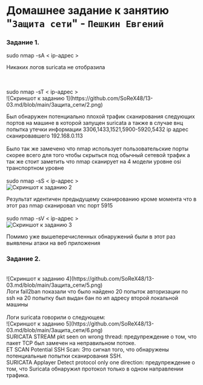 # Домашнее задание к занятию "`Защита сети`" - `Пешкин Евгений`

### Задание 1.
sudo nmap -sA < ip-адрес >

Никаких логов suricata не отобразила

<br/>
<br/>
sudo nmap -sT < ip-адрес >
<br/>
![Скриншот к заданию 1](https://github.com/SoReX48/13-03.md/blob/main/Защита_сети/2.png)

Был обнаружен потенциально плохой трафик сканирования следующих портов на машине в которой запущен suricata
а также в случае внц попытка утечки информации
3306,1433,1521,5900-5920,5432
ip адрес сканировавшего 192.168.0.113
<br/>
<br/>
Было так же замечено что nmap использует пользовательские порты скорее всего для того чтобы скрыться под обычный сетевой трафик а так же стоит заметить что nmap сканирует на 4 модели уровне osi транспортном уровне 
<br/>
<br/>
sudo nmap -sS < ip-адрес >
<br/>
![Скриншот к заданию 2](https://github.com/SoReX48/13-03.md/blob/main/Защита_сети/3.png)

Результат идентичен предыдущему сканированию кроме момента что в этот раз nmap сканировал vnc порт 5915
<br/>
<br/>
sudo nmap -sV < ip-адрес >
<br/>
![Скриншот к заданию 3](https://github.com/SoReX48/13-03.md/blob/main/Защита_сети/4.png)

Помимо уже вышеперечисленных обнаружений были в этот раз выявлены атаки на веб приложения


### Задание 2.
<br/>
![Скриншот к заданию 4](https://github.com/SoReX48/13-03.md/blob/main/Защита_сети/5.png)
<br/>
Логи fail2ban показали что было найдено 20 попыток авторизации по ssh на 20 попытку был выдан бан по ип адресу второй локальной машины
<br/>
<br/>
Логи suricata говорили о следующем:
<br/>
![Скриншот к заданию 5](https://github.com/SoReX48/13-03.md/blob/main/Защита_сети/6.png)
<br/>
SURICATA STREAM pkt seen on wrong thread: предупреждение о том, что пакет TCP был замечен на неправильном потоке.
<br/>
ET SCAN Potential SSH Scan: Это сигнал того, что обнаружены потенциальные попытки сканирования SSH.
<br/>
SURICATA Applayer Detect protocol only one direction: предупреждение о том, что Suricata обнаружил протокол только в одном направлении трафика.


